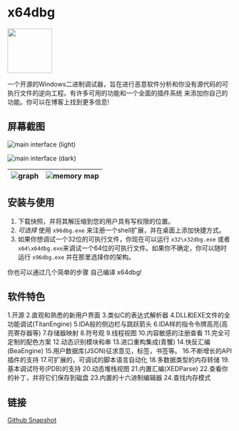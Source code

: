# x64dbg

<img width="100" src="./src/bug_black.png"/>

一个开源的Windows二进制调试器，旨在进行恶意软件分析和你没有源代码的可执行文件的逆向工程。有许多可用的功能和一个全面的插件系统 来添加你自己的功能。你可以在博客上找到更多信息!

## 屏幕截图

<!-- TODO: recreate Chinese screenshots -->

![main interface (light)](https://raw.githubusercontent.com/x64dbg/x64dbg/refs/heads/development/.github/screenshots/cpu-light.png)

![main interface (dark)](https://raw.githubusercontent.com/x64dbg/x64dbg/refs/heads/development/.github/screenshots/cpu-dark.png)

| ![graph](https://raw.githubusercontent.com/x64dbg/x64dbg/refs/heads/development/.github/screenshots/graph-light.png) | ![memory map](https://raw.githubusercontent.com/x64dbg/x64dbg/refs/heads/development/.github/screenshots/memory-map-light.png) |
| :--: | :--: |

## 安装与使用

1. 下载快照，并将其解压缩到您的用户具有写权限的位置。
2. _可选择_ 使用 `x96dbg.exe` 来注册一个shell扩展，并在桌面上添加快捷方式。
3. 如果你想调试一个32位的可执行文件，你现在可以运行 `x32\x32dbg.exe` 或者 `x64\x64dbg.exe`来调试一个64位的可执行文件。如果你不确定，你可以随时运行 `x96dbg.exe` 并在那里选择你的架构。

你也可以通过几个简单的步骤 自己编译 x64dbg!

## 软件特色
1.开源
2.直观和熟悉的新用户界面
3.类似C的表达式解析器
4.DLL和EXE文件的全功能调试(TitanEngine)
5.IDA般的侧边栏与跳跃箭头
6.IDA样的指令令牌高亮(高亮寄存器等)
7.存储器映射
8.符号观
9.线程视图
10.内容敏感的注册查看
11.完全可定制的配色方案
12.动态识别模块和串
13.进口重构集成(青蟹)
14.快反汇编(BeaEngine)
15.用户数据库(JSON)征求意见，标签，书签等。
16.不断增长的API插件的支持
17.可扩展的，可调试的脚本语言自动化
18.多数据类型的内存转储
19.基本调试符号(PDB)的支持
20.动态堆栈视图
21.内置汇编(XEDParse)
22.查看你的补丁，并将它们保存到磁盘
23.内置的十六进制编辑器
24.查找内存模式

## 链接
[Github Snapshot](https://github.com/x64dbg/x64dbg/releases/latest)
